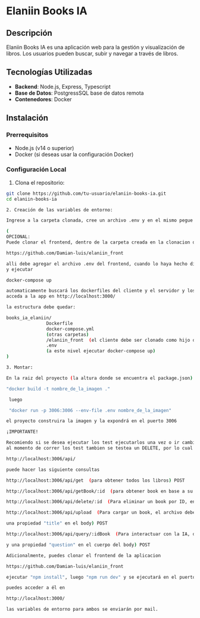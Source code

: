 # Elaniin Books IA

## Descripción

Elaniin Books IA es una aplicación web para la gestión y visualización de libros. Los usuarios pueden buscar, subir y navegar a través de libros.

## Tecnologías Utilizadas

- **Backend**: Node.js, Express, Typescript
- **Base de Datos**: PostgressSQL base de datos remota
- **Contenedores**: Docker

## Instalación

### Prerrequisitos

- Node.js (v14 o superior)
- Docker (si deseas usar la configuración Docker)

### Configuración Local

1. Clona el repositorio:

```bash
git clone https://github.com/tu-usuario/elaniin-books-ia.git
cd elaniin-books-ia

2. Creación de las variables de entorno:

Ingrese a la carpeta clonada, cree un archivo .env y en el mismo pegue las credenciales que se les enviará por correo

(
OPCIONAL:
Puede clonar el frontend, dentro de la carpeta creada en la clonacion del backend books_ia_elaniin, dentro de la misma debe clonar el repositorio

https://github.com/Damian-luis/elaniin_front

alli debe agregar el archivo .env del frontend, cuando lo haya hecho dirigirse a la raiz del backend
y ejecutar 

docker-compose up

automaticamente buscará los dockerfiles del cliente y el servidor y los montará y correrá,
acceda a la app en http://localhost:3000/ 

la estructura debe quedar:

books_ia_elaniin/
               Dockerfile
               docker-compose.yml
               (otras carpetas)
               /elaniin_front  (el cliente debe ser clonado como hijo del servidor)
               .env
               (a este nivel ejecutar docker-compose up)
)

3. Montar:

En la raiz del proyecto (la altura donde se encuentra el package.json) ejecute 

"docker build -t nombre_de_la_imagen ."

 luego 

 "docker run -p 3006:3006 --env-file .env nombre_de_la_imagen"

el proyecto construira la imagen y la expondrá en el puerto 3006 

¡IMPORTANTE!

Recomiendo si se desea ejecutar los test ejecutarlos una vez o ir cambiando el id para los test que interactuen con un libro en especifico, ejemplo get,delete,askquestion
al momento de correr los test tambien se testea un DELETE, por lo cual al hacer tantos intentos termine de eliminar todos los libros o un libro especifico y el test que hace la consulta a X libro especifico no funcionará, entonces retornará false y el test fallará

http://localhost:3006/api/

puede hacer las siguiente consultas

http://localhost:3006/api/get  (para obtener todos los libros) POST

http://localhost:3006/api/getBook/:id  (para obtener book en base a su ID, debe enviarse un id por params) GET

http://localhost:3006/api/delete/:id  (Para eliminar un book por ID, enviar referencia en params) DELETE

http://localhost:3006/api/upload  (Para cargar un book, el archivo debe subirse con el nombre "file", ademas debe tener 

una propiedad "title" en el body) POST

http://localhost:3006/api/query/:idBook  (Para interactuar con la IA, debe enviarse un id del libro en parametros

y una propiedad "question" en el cuerpo del body) POST

Adicionalmente, puedes clonar el frontend de la aplicacion

https://github.com/Damian-luis/elaniin_front

ejecutar "npm install", luego "npm run dev" y se ejecutará en el puerto 3000

puedes acceder a él en

http://localhost:3000/

las variables de entorno para ambos se enviarán por mail.